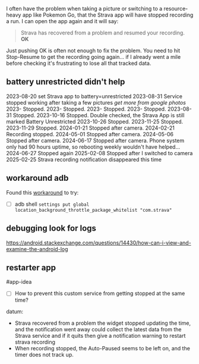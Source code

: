 I often have the problem when taking a picture or switching to a resource-heavy app like Pokemon Go, that the Strava app will have stopped recording a run. I can open the app again and it will say:

> Strava has recovered from a problem and resumed your recording.
> **OK**

Just pushing OK is often not enough to fix the problem. You need to hit Stop-Resume to get the recording going again... if I already went a mile before checking it's frustrating to lose all that tracked data.
## battery unrestricted didn't help
2023-08-20 set Strava app to battery=unrestricted
2023-08-31 Service stopped working after taking a few pictures
*get more from google photos*
2023- Stopped.
2023- Stopped.
2023- Stopped.
2023- Stopped.
2023-08-31 Stopped.
2023-10-16 Stopped. Double checked, the Strava App is still marked Battery Unrestricted
2023-10-26 Stopped.
2023-11-25 Stopped.
2023-11-29 Stopped.
2024-01-21 Stopped after camera.
2024-02-21 Recording stopped.
2024-05-01 Stopped after camera.
2024-05-06 Stopped after camera.
2024-06-17 Stopped after camera. Phone system only had 90 hours uptime, so rebooting weekly wouldn't have helped...
2024-06-27 Stopped again
2025-02-08 Stopped after I switched to camera
2025-02-25 Strava recording notification disappeared this time
## workaround adb
Found this [workaround](https://www.reddit.com/r/Strava/comments/9ins8e/solved_how_to_fix_gps_stopping_recording_during/) to try:
- [ ] adb shell `settings put global location_background_throttle_package_whitelist "com.strava"`
## debugging look for logs
https://android.stackexchange.com/questions/14430/how-can-i-view-and-examine-the-android-log
## restarter app
#app-idea 
- [ ] How to prevent this custom service from getting stopped at the same time?

datum:
- Strava recovered from a problem the widget stopped updating the time, and the notification went away
could collect the latest data from the Strava service and if it quits then give a notification warning to restart strava recording
- When recording stopped, the Auto-Paused seems to be left on, and the timer does not track up.